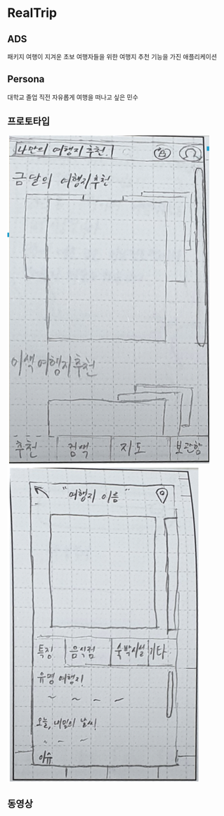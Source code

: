 # RealTrip
## ADS
  패키지 여행이 지겨운 초보 여행자들을 위한 여행지 추천 기능을 가진 애플리케이션

## Persona
대학교 졸업 직전 자유롭게 여행을 떠나고 싶은 민수

## 프로토타입
![시작화면](https://raw.githubusercontent.com/ProjectInTheClass/RealTrip/5f83254885d250a33f0fe63d45b4584ea33ff664/RealTrip_image/%EC%8A%A4%ED%81%AC%EB%A6%B0%EC%83%B7%202020-07-24%20%EC%98%A4%EC%A0%84%2010.42.30.png)
![여행지설명화면](https://github.com/ProjectInTheClass/RealTrip/blob/master/RealTrip_image/%EC%8A%A4%ED%81%AC%EB%A6%B0%EC%83%B7%202020-07-24%20%EC%98%A4%EC%A0%84%2010.42.43.png?raw=true)

## 동영상

